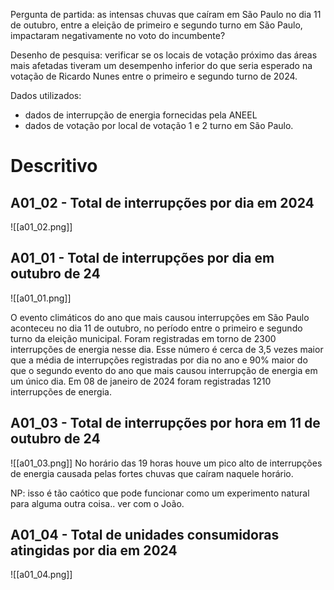Pergunta de partida: as intensas chuvas que caíram em São Paulo no dia 11 de outubro, entre a eleição de primeiro e segundo turno em São Paulo, impactaram negativamente no voto do incumbente?

Desenho de pesquisa: verificar se os locais de votação próximo das áreas mais afetadas tiveram um desempenho inferior do que seria esperado na votação de Ricardo Nunes entre o primeiro e segundo turno de 2024.

Dados utilizados: 
- dados de interrupção de energia fornecidas pela ANEEL
- dados de votação por local de votação 1 e 2 turno em São Paulo.
# Descritivo

## A01_02 - Total de interrupções por dia em 2024

![[a01_02.png]]


## A01_01 - Total de interrupções por dia em outubro de 24

![[a01_01.png]]

O evento climáticos do ano que mais causou interrupções em São Paulo aconteceu no dia 11 de outubro, no período entre o primeiro e segundo turno da eleição municipal. Foram registradas em torno de 2300 interrupções de energia nesse dia. Esse número é cerca de 3,5 vezes maior que a média de interrupções registradas por dia no ano e 90% maior do que o segundo evento do ano que mais causou interrupção de energia em um único dia. Em 08 de janeiro de 2024 foram registradas 1210 interrupções de energia. 

## A01_03 - Total de interrupções por hora em 11 de outubro de 24
![[a01_03.png]]
No horário das 19 horas houve um pico alto de interrupções de energia causada pelas fortes chuvas que caíram naquele horário.

NP: isso é tão caótico que pode funcionar como um experimento natural para alguma outra coisa.. ver com o João.

## A01_04 - Total de unidades consumidoras atingidas por dia em 2024
![[a01_04.png]]